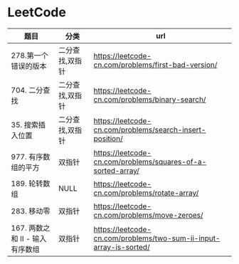 # LeetCode

| 题目                          | 分类                | url                                                         |
|-----------------------------|--------------------|-------------------------------------------------------------|
| 278.第一个错误的版本                | 二分查找,双指针       | https://leetcode-cn.com/problems/first-bad-version/         |
| 704. 二分查找                   | 二分查找,双指针       | https://leetcode-cn.com/problems/binary-search/             |
| 35. 搜索插入位置                  | 二分查找,双指针       | https://leetcode-cn.com/problems/search-insert-position/    |
| 977. 有序数组的平方                | 双指针               | https://leetcode-cn.com/problems/squares-of-a-sorted-array/ |
| 189. 轮转数组                   | NULL               | https://leetcode-cn.com/problems/rotate-array/              |
| 283. 移动零                    | 双指针              | https://leetcode-cn.com/problems/move-zeroes/              |
| 167. 两数之和 II - 输入有序数组    | 双指针              | https://leetcode-cn.com/problems/two-sum-ii-input-array-is-sorted/              |




